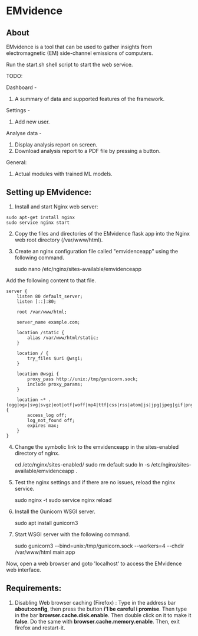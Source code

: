 # EMvidence

## About
EMvidence is a tool that can be used to gather insights from electromagnetic (EM) side-channel emissions of computers.

Run the start.sh shell script to start the web service.

TODO:

Dashboard - 
1. A summary of data and supported features of the framework.

Settings -
1. Add new user.

Analyse data - 
1. Display analysis report on screen.
2. Download analysis report to a PDF file by pressing a button.

General:
1. Actual modules with trained ML models.

## Setting up EMvidence:

1. Install and start Nginx web server:
```
sudo apt-get install nginx
sudo service nginx start
```

2. Copy the files and directories of the EMvidence flask app into the Nginx web root directory (/var/www/html).

3. Create an nginx configuration file called "emvidenceapp" using the following command.
	
	sudo nano /etc/nginx/sites-available/emvidenceapp

Add the following content to that file.
```
server {
	listen 80 default_server;
	listen [::]:80;

	root /var/www/html;

	server_name example.com;

	location /static {
	    alias /var/www/html/static;
	}

	location / {
	    try_files $uri @wsgi;
	}

	location @wsgi {
	    proxy_pass http://unix:/tmp/gunicorn.sock;
	    include proxy_params;
	}

	location ~* .(ogg|ogv|svg|svgz|eot|otf|woff|mp4|ttf|css|rss|atom|js|jpg|jpeg|gif|png|ico|zip|tgz|gz|rar|bz2|doc|xls|exe|ppt|tar|mid|midi|wav|bmp|rtf)$ {
	    access_log off;
	    log_not_found off;
	    expires max;
	}
}
```

4. Change the symbolic link to the emvidenceapp in the sites-enabled directory of nginx.

	cd /etc/nginx/sites-enabled/
	sudo rm default
	sudo ln -s /etc/nginx/sites-available/emvidenceapp .

5. Test the nginx settings and if there are no issues, reload the nginx service.

	sudo nginx -t 
	sudo service nginx reload

6. Install the Gunicorn WSGI server.

	sudo apt install gunicorn3

7.  Start WSGI server with the following command.

	sudo gunicorn3 --bind=unix:/tmp/gunicorn.sock --workers=4 --chdir /var/www/html main:app

Now, open a web browser and goto 'localhost' to access the EMvidence web interface.


## Requirements:

1. Disabling Web browser caching (Firefox) :
    Type in the address bar **about:config**, then press the button **i'l be careful i promise**. Then type in the bar **browser.cache.disk.enable**. Then double click on it to make it  **false**. Do the same with **browser.cache.memory.enable**. Then, exit firefox and restart-it.
